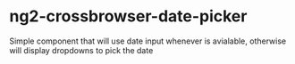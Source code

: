 # ng2-crossbrowser-date-picker
Simple component that will use date input whenever is avialable, otherwise will display dropdowns to pick the date
